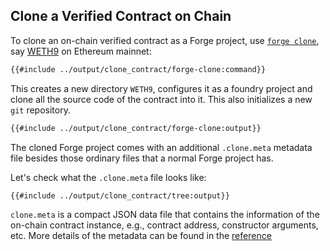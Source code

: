 ## Clone a Verified Contract on Chain

To clone an on-chain verified contract as a Forge project, use [`forge clone`](../reference/forge/forge-clone.md), say [WETH9](https://etherscan.io/address/0xc02aaa39b223fe8d0a0e5c4f27ead9083c756cc2) on Ethereum mainnet:

```sh
{{#include ../output/clone_contract/forge-clone:command}}
```

This creates a new directory `WETH9`, configures it as a foundry project and clone all the source code of the contract into it. This also initializes a new `git` repository.

```sh
{{#include ../output/clone_contract/forge-clone:output}}
```

The cloned Forge project comes with an additional `.clone.meta` metadata file besides those ordinary files that a normal Forge project has.

Let's check what the `.clone.meta` file looks like:

```sh
{{#include ../output/clone_contract/tree:output}}
```

`clone.meta` is a compact JSON data file that contains the information of the on-chain contract instance, e.g., contract address, constructor arguments, etc. More details of the metadata can be found in the [reference](../reference/forge/forge-clone.md#Metadata)